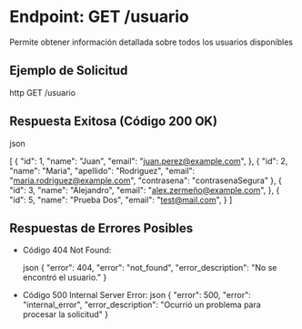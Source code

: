 # Endpoint: GET /usuario

Permite obtener información detallada sobre todos los usuarios disponibles


## Ejemplo de Solicitud
http
GET /usuario


## Respuesta Exitosa (Código 200 OK)
json

 [
    {
        "id": 1,
        "name": "Juan",
        "email": "juan.perez@example.com",
    },
    {
        "id": 2,
        "name": "Maria",
        "apellido": "Rodriguez",
        "email": "maria.rodriguez@example.com",
        "contrasena": "contrasenaSegura"
    },
    {
        "id": 3,
        "name": "Alejandro",
        "email": "alex.zermeño@example.com",
    },
    {
        "id": 5,
        "name": "Prueba Dos",
        "email": "test@mail.com",
    }
]


## Respuestas de Errores Posibles
- Código 404 Not Found:

  json
  {
  "error": 404,
  "error": "not_found",
  "error_description": "No se encontró el usuario."
}

  

- Código 500 Internal Server Error:
  json
  {
    "error": 500,
    "error": "internal_error",
    "error_description": "Ocurrió un problema para procesar la solicitud"
  }
  
